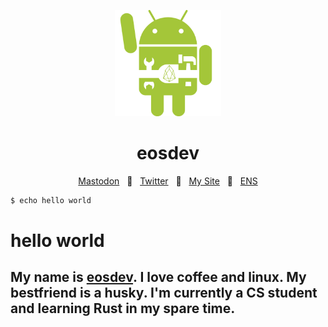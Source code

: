 
<p align="center">
  <a href="https://eosdev.org"><img src="https://github.com/eosdev-x/eosdev-x/blob/efa9820bda0c1dd54f587a033971e410e1a1581c/eosdev.png" alt="Logo" height=170></a>
</p>

<h1 align="center">eosdev</h1>

<div align="center">
  <a href="https://gnu.gl/@tux">Mastodon</a>
  <span>&nbsp;&nbsp;🐧&nbsp;&nbsp;</span>
  <a href="https://x.com/tuxrs_">Twitter</a>
  <span>&nbsp;&nbsp;🐧&nbsp;&nbsp;</span>
  <a href="https://eosdev.org">My Site</a>
  <span>&nbsp;&nbsp;🐧&nbsp;&nbsp;</span>
  <a href="http://eosdev.eth">ENS</a>
  <br />
</div>

```bash
$ echo hello world
```
# hello world
## My name is [eosdev](https://eosdev.org). I love coffee and linux. My bestfriend is a husky. I'm currently a CS student and learning Rust in my spare time. 
